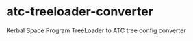 atc-treeloader-converter
========================

Kerbal Space Program TreeLoader to ATC tree config converter

